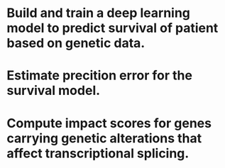 # Build and train a deep learning model to predict survival of patient based on genetic data.
# Estimate precition error for the survival model.
# Compute impact scores for genes carrying genetic alterations that affect transcriptional splicing.

